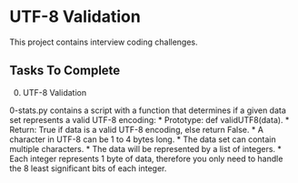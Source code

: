 # UTF-8 Validation

This project contains interview coding challenges.

## Tasks To Complete
 >>
 0. UTF-8 Validation
 >>
 0-stats.py contains a script with a function that determines if a given data set represents a valid UTF-8 encoding:
    * Prototype: def validUTF8(data).
    * Return: True if data is a valid UTF-8 encoding, else return False.
    * A character in UTF-8 can be 1 to 4 bytes long.
    * The data set can contain multiple characters.
    * The data will be represented by a list of integers.
    * Each integer represents 1 byte of data, therefore you only need to handle the 8 least significant bits of each integer.